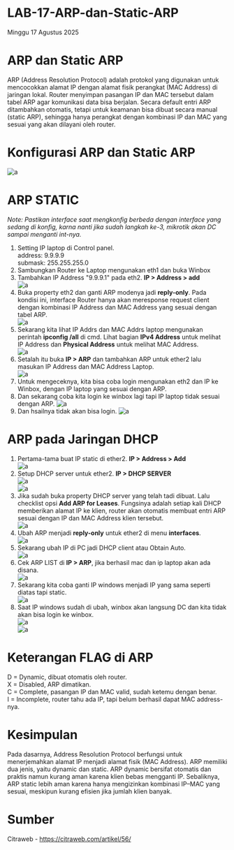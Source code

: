 # LAB-17-ARP-dan-Static-ARP
Minggu 17 Agustus 2025

# ARP dan Static ARP
  ARP (Address Resolution Protocol) adalah protokol yang digunakan untuk mencocokkan alamat IP dengan alamat fisik perangkat (MAC Address) di jaringan lokal. Router menyimpan pasangan IP dan MAC tersebut dalam tabel ARP agar komunikasi data bisa berjalan. Secara default entri ARP ditambahkan otomatis, tetapi untuk keamanan bisa dibuat secara manual (static ARP), sehingga hanya perangkat dengan kombinasi IP dan MAC yang sesuai yang akan dilayani oleh router.

# Konfigurasi ARP dan Static ARP  
![a](IMAGES/eth0.png)  
# ARP STATIC  
*Note: Pastikan interface saat mengkonfig berbeda dengan interface yang sedang di konfig, karna nanti jika sudah langkah ke-3, mikrotik akan DC sampai menganti int-nya.*  
1. Setting IP laptop di Control panel.  
   address: 9.9.9.9  
   submask: 255.255.255.0  
2. Sambungkan Router ke Laptop mengunakan eth1 dan buka Winbox  
3. Tambahkan IP Address "9.9.9.1" pada eth2. **IP > Address > add**  
![a](IMAGES/iprt.PNG)  
4. Buka property eth2 dan ganti ARP modenya jadi **reply-only**. Pada kondisi ini, interface Router hanya akan meresponse request client dengan kombinasi IP Address dan MAC Address yang sesuai dengan tabel ARP.  
![a](IMAGES/arpint.PNG)
5. Sekarang kita lihat IP Addrs dan MAC Addrs laptop mengunakan perintah **ipconfig /all** di cmd. Lihat bagian **IPv4 Address** untuk melihat IP Address dan **Physical Address** untuk melihat MAC Address.  
![a](IMAGES/cmds.PNG)
6. Setalah itu buka **IP > ARP** dan tambahkan ARP untuk ether2 lalu masukan IP Address dan MAC Address Laptop.  
![a](IMAGES/arps.PNG)
7. Untuk mengeceknya, kita bisa coba login mengunakan eth2 dan IP ke Winbox, dengan IP laptop yang sesuai dengan ARP.
8. Dan sekarang coba kita login ke winbox lagi tapi IP laptop tidak sesuai dengan ARP.
![a](IMAGES/salah.PNG)  
9. Dan hsailnya tidak akan bisa login.
![a](IMAGES/admin.PNG)  

# ARP pada Jaringan DHCP
1. Pertama-tama buat IP static di ether2. **IP > Address > Add**  
![a](IMAGES/dhcprp.PNG)  
2. Setup DHCP server untuk ether2. **IP > DHCP SERVER**  
![a](IMAGES/dhcpserverrp.PNG)  
![a](IMAGES/dhcpberahsilrp.PNG)  
3. Jika sudah buka property DHCP server yang telah tadi dibuat. Lalu checklist opsi **Add ARP for Leases**. Fungsinya adalah setiap kali DHCP memberikan alamat IP ke klien, router akan otomatis membuat entri ARP sesuai dengan IP dan MAC Address klien tersebut.  
![a](IMAGES/aprlese.PNG)  
4. Ubah ARP menjadi **reply-only** untuk ether2 di menu **interfaces**.  
![a](IMAGES/balas.PNG)  
5. Sekarang ubah IP di PC jadi DHCP client atau Obtain Auto.  
![a](IMAGES/ips.PNG)  
6. Cek ARP LIST di **IP > ARP**, jika berhasil mac dan ip laptop akan ada disana.  
![a](IMAGES/ips.PNG)  
7. Sekarang kita coba ganti IP windows menjadi IP yang sama seperti diatas tapi static.  
![a](IMAGES/arplist.PNG)  
8. Saat IP windows sudah di ubah, winbox akan langsung DC dan kita tidak akan bisa login ke winbox.  
![a](IMAGES/wrong.PNG)  
![a](IMAGES/dc.PNG)  
  
# Keterangan FLAG di ARP
D = Dynamic, dibuat otomatis oleh router.  
X = Disabled, ARP dimatikan.  
C = Complete, pasangan IP dan MAC valid, sudah ketemu dengan benar.  
I = Incomplete, router tahu ada IP, tapi belum berhasil dapat MAC address-nya.  

# Kesimpulan  
Pada dasarnya, Address Resolution Protocol berfungsi untuk menerjemahkan alamat IP menjadi alamat fisik (MAC Address). ARP memiliki dua jenis, yaitu dynamic dan static. ARP dynamic bersifat otomatis dan praktis namun kurang aman karena klien bebas mengganti IP. Sebaliknya, ARP static lebih aman karena hanya mengizinkan kombinasi IP–MAC yang sesuai, meskipun kurang efisien jika jumlah klien banyak.  
  
# Sumber 
Citraweb - https://citraweb.com/artikel/56/
